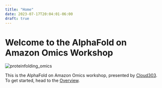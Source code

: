 ```yaml
---
title: "Home"
date: 2023-07-17T20:04:01-06:00
draft: true
---
```


# Welcome to the AlphaFold on Amazon Omics Workshop

![proteinfolding_omics](images/proteinfolding_omics.png)

This is the AlphaFold on Amazon Omics workshop, presented by [Cloud303](https://cloud303.io). To get started, head to the [Overview](/01-overview).